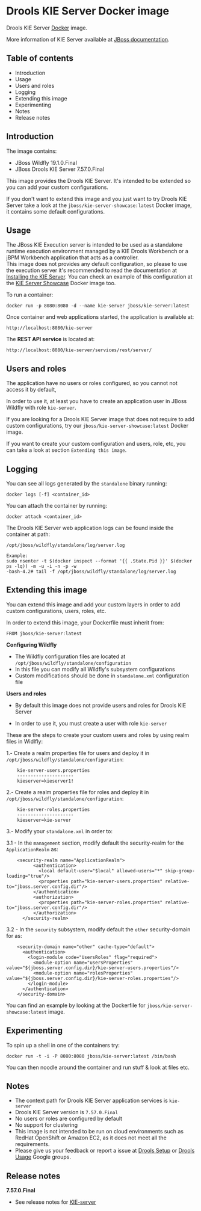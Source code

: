 Drools KIE Server Docker image
===============================

Drools KIE Server [Docker](http://docker.io/) image.

More information of KIE Server available at [JBoss documentation](https://docs.jboss.org/drools/release/7.57.0.Final/drools-docs/html_single/#_ch.kie.server).

Table of contents
------------------

* Introduction
* Usage
* Users and roles
* Logging
* Extending this image
* Experimenting
* Notes
* Release notes

Introduction
------------

The image contains:    
           
* JBoss Wildfly 19.1.0.Final
* JBoss Drools KIE Server 7.57.0.Final

This image provides the Drools KIE Server. It's intended to be extended so you can add your custom configurations.                 

If you don't want to extend this image and you just want to try Drools KIE Server take a look at the `jboss/kie-server-showcase:latest` Docker image, it contains some default configurations.                   

Usage
-----

The JBoss KIE Execution server is intended to be used as a standalone runtime execution environment managed by a KIE Drools Workbench or a jBPM Workbench application that acts as a controller.              
This image does not provides any default configuration, so please to use the execution server it's recommended to read the documentation at [Installing the KIE Server](https://docs.jboss.org/drools/release/7.57.0.Final/drools-docs/html_single/#_installing_the_kie_server). You can check an example of this configuration at the [KIE Server Showcase](https://registry.hub.docker.com/u/jboss/kie-server-showcase/) Docker image too.

To run a container:
    
    docker run -p 8080:8080 -d --name kie-server jboss/kie-server:latest

Once container and web applications started, the application is available at:              

    http://localhost:8080/kie-server

The **REST API service** is located at:               

    http://localhost:8080/kie-server/services/rest/server/


Users and roles
----------------

The application have no users or roles configured, so you cannot not access it by default,               

In order to use it, at least you have to create an application user in JBoss Wildfly with role `kie-server`.                  

If you are looking for a Drools KIE Server image that does not require to add custom configurations, try our `jboss/kie-server-showcase:latest` Docker image.

If you want to create your custom configuration and users, role, etc, you can take a look at section `Extending this image`.    


Logging
-------

You can see all logs generated by the `standalone` binary running:

    docker logs [-f] <container_id>
    
You can attach the container by running:

    docker attach <container_id>

The Drools KIE Server web application logs can be found inside the container at path:

    /opt/jboss/wildfly/standalone/log/server.log

    Example:
    sudo nsenter -t $(docker inspect --format '{{ .State.Pid }}' $(docker ps -lq)) -m -u -i -n -p -w
    -bash-4.2# tail -f /opt/jboss/wildfly/standalone/log/server.log

Extending this image
--------------------

You can extend this image and add your custom layers in order to add custom configurations, users, roles, etc.                  
 
In order to extend this image, your Dockerfile must inherit from:

    FROM jboss/kie-server:latest
    
**Configuring Wildfly**

* The Wildfly configuration files are located at `/opt/jboss/wildfly/standalone/configuration`                   
* In this file you can modify all Wildfly's subsystem configurations                           
* Custom modifications should be done in `standalone.xml` configuration file                      

**Users and roles**

* By default this image does not provide users and roles for Drools KIE Server                      

* In order to use it, you must create a user with role `kie-server`                                         

These are the steps to create your custom users and roles by using realm files in Widlfly:                  

1.- Create a realm properties file for users and deploy it in `/opt/jboss/wildfly/standalone/configuration`:                 
 
        kie-server-users.properties
        ---------------------
        kieserver=kieserver1!
        
2.- Create a realm properties file for roles and deploy it in `/opt/jboss/wildfly/standalone/configuration`:                 
 
        kie-server-roles.properties
        ---------------------
        kieserver=kie-server

3.- Modify your `standalone.xml` in order to:                
        
3.1 - In the `management` section, modify default the security-realm for the `ApplicationRealm` as:                   

        <security-realm name="ApplicationRealm">
              <authentication>
                <local default-user="$local" allowed-users="*" skip-group-loading="true"/>
                <properties path="kie-server-users.properties" relative-to="jboss.server.config.dir"/>
              </authentication>
              <authorization>
                <properties path="kie-server-roles.properties" relative-to="jboss.server.config.dir"/>
              </authorization>
          </security-realm>
          
3.2 - In the `security` subsystem, modify default the `other` security-domain for as:                         

        <security-domain name="other" cache-type="default">
          <authentication>
            <login-module code="UsersRoles" flag="required">
              <module-option name="usersProperties" value="${jboss.server.config.dir}/kie-server-users.properties"/>
              <module-option name="rolesProperties" value="${jboss.server.config.dir}/kie-server-roles.properties"/>
            </login-module>
          </authentication>
        </security-domain>

You can find an example by looking at the Dockerfile for `jboss/kie-server-showcase:latest` image.

Experimenting
-------------

To spin up a shell in one of the containers try:

    docker run -t -i -P 8080:8080 jboss/kie-server:latest /bin/bash

You can then noodle around the container and run stuff & look at files etc.

Notes
-----

* The context path for Drools KIE Server application services is `kie-server`
* Drools KIE Server version is `7.57.0.Final`
* No users or roles are configured by default               
* No support for clustering                
* This image is not intended to be run on cloud environments such as RedHat OpenShift or Amazon EC2, as it does not meet all the requirements.                      
* Please give us your feedback or report a issue at [Drools Setup](https://groups.google.com/forum/#!forum/drools-setup) or [Drools Usage](https://groups.google.com/forum/#!forum/drools-usage) Google groups.              

Release notes
--------------

**7.57.0.Final**

* See release notes for [KIE-server](https://docs.jboss.org/drools/release/7.57.0.Final/drools-docs/html_single/index.html#_ch.kie.server)

